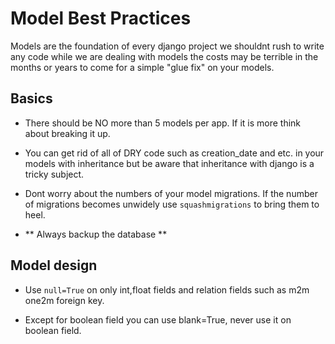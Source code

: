 # Model Best Practices

Models are the foundation of every django project we shouldnt rush to write any code while we are dealing with models the costs may be terrible in the months or years to come for a simple "glue fix" on your models.

## Basics 

- There should be NO more than 5 models per app. If it is more think about breaking it up.

- You can get rid of all of DRY code such as creation_date and etc. in your models with inheritance but be aware that inheritance with django is a tricky subject.

- Dont worry about the numbers of your model migrations. If the number of migrations becomes unwidely use `squashmigrations` to bring them to heel.

- ** Always backup the database **

## Model design

- Use `null=True` on only int,float fields and relation fields such as m2m one2m foreign key.

- Except for boolean field you can use blank=True, never use it on boolean field.
